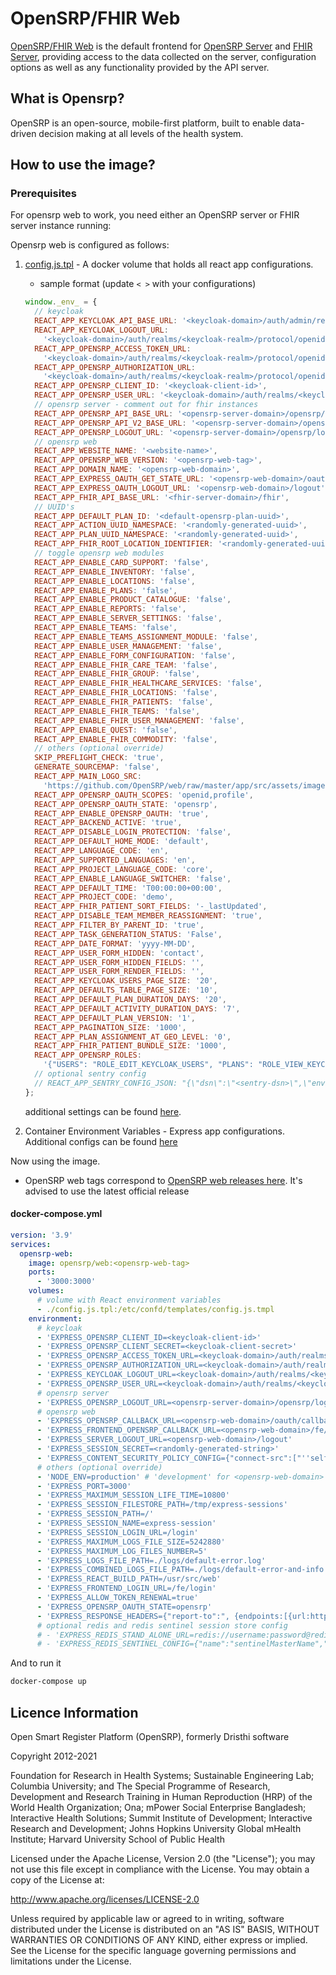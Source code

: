 # OpenSRP/FHIR Web

[OpenSRP/FHIR Web](https://github.com/opensrp/web) is the default frontend for [OpenSRP Server](https://hub.docker.com/r/opensrp/opensrp-server-web) and [FHIR Server](https://hub.docker.com/r/opensrp/hapi-fhir-jpaserver-starter), providing access to the data collected on the server, configuration options as well as any functionality provided by the API server.

## What is Opensrp?

OpenSRP is an open-source, mobile-first platform, built to enable data-driven decision making at all levels of the health system.

## How to use the image?

### Prerequisites

For opensrp web to work, you need either an OpenSRP server or FHIR server instance running:

Opensrp web is configured as follows:

1. [config.js.tpl](https://github.com/opensrp/web/blob/master/app/public/config.js) - A docker volume that holds all react app configurations.

   - sample format (update `< >` with your configurations)

   ```js
   window._env_ = {
     // keycloak
     REACT_APP_KEYCLOAK_API_BASE_URL: '<keycloak-domain>/auth/admin/realms/<keycloak-realm>',
     REACT_APP_KEYCLOAK_LOGOUT_URL:
       '<keycloak-domain>/auth/realms/<keycloak-realm>/protocol/openid-connect/logout',
     REACT_APP_OPENSRP_ACCESS_TOKEN_URL:
       '<keycloak-domain>/auth/realms/<keycloak-realm>/protocol/openid-connect/token',
     REACT_APP_OPENSRP_AUTHORIZATION_URL:
       '<keycloak-domain>/auth/realms/<keycloak-realm>/protocol/openid-connect/auth',
     REACT_APP_OPENSRP_CLIENT_ID: '<keycloak-client-id>',
     REACT_APP_OPENSRP_USER_URL: '<keycloak-domain>/auth/realms/<keycloak-realm>/protocol/openid-connect/userinfo',
     // opensrp server - comment out for fhir instances
     REACT_APP_OPENSRP_API_BASE_URL: '<opensrp-server-domain>/opensrp/rest/',
     REACT_APP_OPENSRP_API_V2_BASE_URL: '<opensrp-server-domain>/opensrp/rest/v2/',
     REACT_APP_OPENSRP_LOGOUT_URL: '<opensrp-server-domain>/opensrp/logout.do' // null for fhir instances,
     // opensrp web
     REACT_APP_WEBSITE_NAME: '<website-name>',
     REACT_APP_OPENSRP_WEB_VERSION: '<opensrp-web-tag>',
     REACT_APP_DOMAIN_NAME: '<opensrp-web-domain>',
     REACT_APP_EXPRESS_OAUTH_GET_STATE_URL: '<opensrp-web-domain>/oauth/state',
     REACT_APP_EXPRESS_OAUTH_LOGOUT_URL: '<opensrp-web-domain>/logout',
     REACT_APP_FHIR_API_BASE_URL: '<fhir-server-domain>/fhir',
     // UUID's
     REACT_APP_DEFAULT_PLAN_ID: '<default-opensrp-plan-uuid>',
     REACT_APP_ACTION_UUID_NAMESPACE: '<randomly-generated-uuid>',
     REACT_APP_PLAN_UUID_NAMESPACE: '<randomly-generated-uuid>',
     REACT_APP_FHIR_ROOT_LOCATION_IDENTIFIER: '<randomly-generated-uuid>',
     // toggle opensrp web modules
     REACT_APP_ENABLE_CARD_SUPPORT: 'false',
     REACT_APP_ENABLE_INVENTORY: 'false',
     REACT_APP_ENABLE_LOCATIONS: 'false',
     REACT_APP_ENABLE_PLANS: 'false',
     REACT_APP_ENABLE_PRODUCT_CATALOGUE: 'false',
     REACT_APP_ENABLE_REPORTS: 'false',
     REACT_APP_ENABLE_SERVER_SETTINGS: 'false',
     REACT_APP_ENABLE_TEAMS: 'false',
     REACT_APP_ENABLE_TEAMS_ASSIGNMENT_MODULE: 'false',
     REACT_APP_ENABLE_USER_MANAGEMENT: 'false',
     REACT_APP_ENABLE_FORM_CONFIGURATION: 'false',
     REACT_APP_ENABLE_FHIR_CARE_TEAM: 'false',
     REACT_APP_ENABLE_FHIR_GROUP: 'false',
     REACT_APP_ENABLE_FHIR_HEALTHCARE_SERVICES: 'false',
     REACT_APP_ENABLE_FHIR_LOCATIONS: 'false',
     REACT_APP_ENABLE_FHIR_PATIENTS: 'false',
     REACT_APP_ENABLE_FHIR_TEAMS: 'false',
     REACT_APP_ENABLE_FHIR_USER_MANAGEMENT: 'false',
     REACT_APP_ENABLE_QUEST: 'false',
     REACT_APP_ENABLE_FHIR_COMMODITY: 'false',
     // others (optional override)
     SKIP_PREFLIGHT_CHECK: 'true',
     GENERATE_SOURCEMAP: 'false',
     REACT_APP_MAIN_LOGO_SRC:
       'https://github.com/OpenSRP/web/raw/master/app/src/assets/images/opensrp-logo-color.png',
     REACT_APP_OPENSRP_OAUTH_SCOPES: 'openid,profile',
     REACT_APP_OPENSRP_OAUTH_STATE: 'opensrp',
     REACT_APP_ENABLE_OPENSRP_OAUTH: 'true',
     REACT_APP_BACKEND_ACTIVE: 'true',
     REACT_APP_DISABLE_LOGIN_PROTECTION: 'false',
     REACT_APP_DEFAULT_HOME_MODE: 'default',
     REACT_APP_LANGUAGE_CODE: 'en',
     REACT_APP_SUPPORTED_LANGUAGES: 'en',
     REACT_APP_PROJECT_LANGUAGE_CODE: 'core',
     REACT_APP_ENABLE_LANGUAGE_SWITCHER: 'false',
     REACT_APP_DEFAULT_TIME: 'T00:00:00+00:00',
     REACT_APP_PROJECT_CODE: 'demo',
     REACT_APP_FHIR_PATIENT_SORT_FIELDS: '-_lastUpdated',
     REACT_APP_DISABLE_TEAM_MEMBER_REASSIGNMENT: 'true',
     REACT_APP_FILTER_BY_PARENT_ID: 'true',
     REACT_APP_TASK_GENERATION_STATUS: 'False',
     REACT_APP_DATE_FORMAT: 'yyyy-MM-DD',
     REACT_APP_USER_FORM_HIDDEN: 'contact',
     REACT_APP_USER_FORM_HIDDEN_FIELDS: '',
     REACT_APP_USER_FORM_RENDER_FIELDS: '',
     REACT_APP_KEYCLOAK_USERS_PAGE_SIZE: '20',
     REACT_APP_DEFAULTS_TABLE_PAGE_SIZE: '10',
     REACT_APP_DEFAULT_PLAN_DURATION_DAYS: '20',
     REACT_APP_DEFAULT_ACTIVITY_DURATION_DAYS: '7',
     REACT_APP_DEFAULT_PLAN_VERSION: '1',
     REACT_APP_PAGINATION_SIZE: '1000',
     REACT_APP_PLAN_ASSIGNMENT_AT_GEO_LEVEL: '0',
     REACT_APP_FHIR_PATIENT_BUNDLE_SIZE: '1000',
     REACT_APP_OPENSRP_ROLES:
       '{"USERS": "ROLE_EDIT_KEYCLOAK_USERS", "PLANS": "ROLE_VIEW_KEYCLOAK_USERS", "LOCATIONS": "ROLE_VIEW_KEYCLOAK_USERS", "CARD_SUPPORT": "ROLE_VIEW_KEYCLOAK_USERS", "INVENTORY": "ROLE_VIEW_KEYCLOAK_USERS", "TEAMS": "ROLE_VIEW_KEYCLOAK_USERS", "PRODUCT_CATALOGUE": "ROLE_VIEW_KEYCLOAK_USERS", "FORM_CONFIGURATION": "ROLE_VIEW_KEYCLOAK_USERS", "CARE_TEAM": "ROLE_VIEW_KEYCLOAK_USERS", "SERVER_SETTINGS": "ROLE_VIEW_KEYCLOAK_USERS", "QUEST": "ROLE_VIEW_KEYCLOAK_USERS", "MANAGE_REPORTS": "ROLE_MANAGE_REPORTS", "DISTRICT_REPORT": "ROLE_DISTRICT_REPORT", "HEALTHCARE_SERVICE": "ROLE_VIEW_KEYCLOAK_USERS", "GROUP": "ROLE_VIEW_KEYCLOAK_USERS"}',
     // optional sentry config
     // REACT_APP_SENTRY_CONFIG_JSON: "{\"dsn\":\"<sentry-dsn>\",\"environment\":\"<sentry-environment>\",\"release\":\"<app-release-version>\",\"release-name\":\"<app-release-name>\",\"release-namespace\":\"<app-release-namespace>\",\"tags\":{}}",
   };
   ```

   additional settings can be found [here](https://github.com/opensrp/web/blob/master/app/.env.sample).

2. Container Environment Variables - Express app configurations. Additional configs can be found [here](https://github.com/onaio/express-server/blob/master/.env.sample)

Now using the image.

- OpenSRP web tags correspond to [OpenSRP web releases here](https://github.com/opensrp/web/releases). It's advised to use the latest official release

#### docker-compose.yml

```yaml
version: '3.9'
services:
  opensrp-web:
    image: opensrp/web:<opensrp-web-tag>
    ports:
      - '3000:3000'
    volumes:
      # volume with React environment variables
      - ./config.js.tpl:/etc/confd/templates/config.js.tmpl
    environment:
      # keycloak
      - 'EXPRESS_OPENSRP_CLIENT_ID=<keycloak-client-id>'
      - 'EXPRESS_OPENSRP_CLIENT_SECRET=<keycloak-client-secret>'
      - 'EXPRESS_OPENSRP_ACCESS_TOKEN_URL=<keycloak-domain>/auth/realms/<keycloak-realm>/protocol/openid-connect/token'
      - 'EXPRESS_OPENSRP_AUTHORIZATION_URL=<keycloak-domain>/auth/realms/<keycloak-realm>/protocol/openid-connect/auth'
      - 'EXPRESS_KEYCLOAK_LOGOUT_URL=<keycloak-domain>/auth/realms/<keycloak-realm>/protocol/openid-connect/logout'
      - 'EXPRESS_OPENSRP_USER_URL=<keycloak-domain>/auth/realms/<keycloak-realm>/protocol/openid-connect/userinfo'
      # opensrp server
      - 'EXPRESS_OPENSRP_LOGOUT_URL=<opensrp-server-domain>/opensrp/logout.do' # null for fhir instances
      # opensrp web
      - 'EXPRESS_OPENSRP_CALLBACK_URL=<opensrp-web-domain>/oauth/callback/OpenSRP/'
      - 'EXPRESS_FRONTEND_OPENSRP_CALLBACK_URL=<opensrp-web-domain>/fe/oauth/callback/opensrp'
      - 'EXPRESS_SERVER_LOGOUT_URL=<opensrp-web-domain>/logout'
      - 'EXPRESS_SESSION_SECRET=<randomly-generated-string>'
      - 'EXPRESS_CONTENT_SECURITY_POLICY_CONFIG={"connect-src":["''self''","<optional-sentry-domain>","<keycloak-domain>","<opensrp-server-domain>","<fhir-server-domain>"],"default-src":["''self''"],"img-src":["''self''","https://github.com/OpenSRP/","https://*.githubusercontent.com/OpenSRP/"],"script-src":["''self''","''unsafe-inline''"]}'
      # others (optional override)
      - 'NODE_ENV=production' # 'development' for <opensrp-web-domain> == localhost
      - 'EXPRESS_PORT=3000'
      - 'EXPRESS_MAXIMUM_SESSION_LIFE_TIME=10800'
      - 'EXPRESS_SESSION_FILESTORE_PATH=/tmp/express-sessions'
      - 'EXPRESS_SESSION_PATH=/'
      - 'EXPRESS_SESSION_NAME=express-session'
      - 'EXPRESS_SESSION_LOGIN_URL=/login'
      - 'EXPRESS_MAXIMUM_LOGS_FILE_SIZE=5242880'
      - 'EXPRESS_MAXIMUM_LOG_FILES_NUMBER=5'
      - 'EXPRESS_LOGS_FILE_PATH=./logs/default-error.log'
      - 'EXPRESS_COMBINED_LOGS_FILE_PATH=./logs/default-error-and-info.log'
      - 'EXPRESS_REACT_BUILD_PATH=/usr/src/web'
      - 'EXPRESS_FRONTEND_LOGIN_URL=/fe/login'
      - 'EXPRESS_ALLOW_TOKEN_RENEWAL=true'
      - 'EXPRESS_OPENSRP_OAUTH_STATE=opensrp'
      - 'EXPRESS_RESPONSE_HEADERS={"report-to":", {endpoints:[{url:https://<optional-sentry-domain>/api/<optional-sentry-projectId>/security/?sentry_key=<optional-sentry-key>\\u0026sentry_environment=<optional-sentry-environment>\\u0026sentry_release=<optional-sentry-release-name>}],group:csp-endpoint,max_age:10886400}"}' # or {}
      # optional redis and redis sentinel session store config
      # - 'EXPRESS_REDIS_STAND_ALONE_URL=redis://username:password@redis-domain:port/db'
      # - 'EXPRESS_REDIS_SENTINEL_CONFIG={"name":"sentinelMasterName","sentinelPassword":"sentinelMasterPassword","sentinels":[{"host":"sentinel-node-1-domain","port":"12345"},{"host":"sentinel-node-2-domain","port":"12345"},{"host":"sentinel-node-3-domain","port":"12345"}]}'
```

And to run it

```bash
docker-compose up
```

## Licence Information

Open Smart Register Platform (OpenSRP), formerly Dristhi software

Copyright 2012-2021

Foundation for Research in Health Systems; Sustainable Engineering Lab; Columbia University; and The Special Programme of Research,
Development and Research Training in Human Reproduction (HRP) of the World Health Organization; Ona; mPower Social Enterprise Bangladesh;
Interactive Health Solutions; Summit Institute of Development; Interactive Research and Development; Johns Hopkins University Global
mHealth Institute; Harvard University School of Public Health

Licensed under the Apache License, Version 2.0 (the "License"); you may not use this file except in compliance with the License. You may obtain a copy of the License at:

<http://www.apache.org/licenses/LICENSE-2.0>

Unless required by applicable law or agreed to in writing, software distributed under the License is distributed on an "AS IS" BASIS, WITHOUT WARRANTIES OR CONDITIONS OF ANY KIND, either express or implied. See the License for the specific language governing permissions and limitations under the License.
